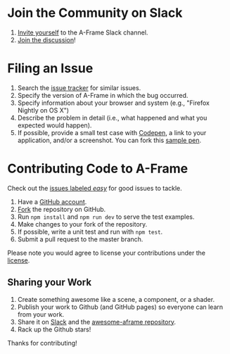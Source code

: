 # Join the Community on Slack

1. [Invite yourself](https://aframevr-slack.herokuapp.com/) to the A-Frame Slack channel.
2. [Join the discussion](https://aframevr.slack.com)!

# Filing an Issue

1. Search the [issue tracker](https://github.com/aframevr/aframe/issues) for similar issues.
2. Specify the version of A-Frame in which the bug occurred.
3. Specify information about your browser and system (e.g., "Firefox Nightly on OS X")
4. Describe the problem in detail (i.e., what happened and what you expected would happen).
5. If possible, provide a small test case with [Codepen](http://codepen.io), a link to your application, and/or a screenshot. You can fork this [sample pen](http://codepen.io/anon/pen/KVWpbb).

# Contributing Code to A-Frame

Check out the [issues labeled *easy*](https://github.com/aframevr/aframe/issues?q=is%3Aopen+is%3Aissue+label%3Aeasy) for good issues to tackle.

1. Have a [GitHub account](https://github.com/join).
2. [Fork](https://github.com/aframevr/aframe/fork) the repository on GitHub.
3. Run `npm install` and `npm run dev` to serve the test examples.
4. Make changes to your fork of the repository.
5. If possible, write a unit test and run with `npm test`.
6. Submit a pull request to the master branch.

Please note you would agree to license your contributions under the [license](LICENSE).

## Sharing your Work

1. Create something awesome like a scene, a component, or a shader.
2. Publish your work to Github (and GitHub pages) so everyone can learn from your work.
3. Share it on [Slack](https://aframevr-slack.herokuapp.com) and the [awesome-aframe repository](https://github.com/aframevr/awesome-aframe).
4. Rack up the Github stars!

Thanks for contributing!
